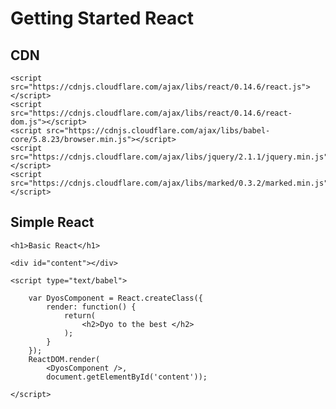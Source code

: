 # Getting Started React

## CDN
	
	<script src="https://cdnjs.cloudflare.com/ajax/libs/react/0.14.6/react.js"></script>
    <script src="https://cdnjs.cloudflare.com/ajax/libs/react/0.14.6/react-dom.js"></script>
    <script src="https://cdnjs.cloudflare.com/ajax/libs/babel-core/5.8.23/browser.min.js"></script>
    <script src="https://cdnjs.cloudflare.com/ajax/libs/jquery/2.1.1/jquery.min.js"></script>
    <script src="https://cdnjs.cloudflare.com/ajax/libs/marked/0.3.2/marked.min.js"></script>

## Simple React

	<h1>Basic React</h1>

	<div id="content"></div>

	<script type="text/babel">

		var DyosComponent = React.createClass({
			render: function() {
				return(
					<h2>Dyo to the best </h2>
				);
			}
		});
		ReactDOM.render(
			<DyosComponent />, 
			document.getElementById('content'));
		
	</script>
